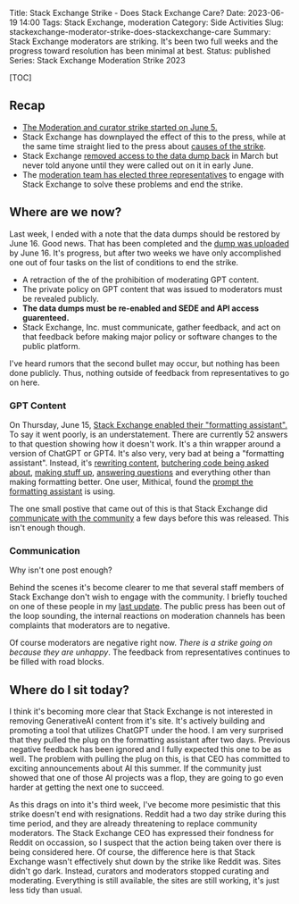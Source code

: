 Title: Stack Exchange Strike - Does Stack Exchange Care?
Date: 2023-06-19 14:00
Tags: Stack Exchange, moderation
Category: Side Activities
Slug: stackexchange-moderator-strike-does-stackexchange-care
Summary: Stack Exchange moderators are striking. It's been two full weeks and the progress toward resolution has been minimal at best.
Status: published
Series: Stack Exchange Moderation Strike 2023

[TOC]

## Recap

 - [The Moderation and curator strike started on June 5.][strikestart]
 - Stack Exchange has downplayed the effect of this to the press, while at the same time straight lied to the press about [causes of the strike][openletter].
 - Stack Exchange [removed access to the data dump back][strikeweek1] in March but never told anyone until they were called out on it in early June.
 - The [moderation team has elected three representatives][strikeweek1update] to engage with Stack Exchange to solve these problems and end the strike.

## Where are we now?

Last week, I ended with a note that the data dumps should be restored by June 16. Good news. That has been completed and the [dump was uploaded][1] by June 16. It's 
progress, but after two weeks we have only accomplished one out of four tasks on the list of conditions to end the strike.

 - A retraction of the of the prohibition of moderating GPT content.
 - The private policy on GPT content that was issued to moderators must be revealed publicly.
 - **The data dumps must be re-enabled and SEDE and API access guarenteed.**
 - Stack Exchange, Inc. must communicate, gather feedback, and act on that feedback before making major policy or software changes to the public platform.

I've heard rumors that the second bullet may occur, but nothing has been done publicly. Thus, nothing outside of feedback from representatives to go on here.

### GPT Content

On Thursday, June 15, [Stack Exchange enabled their "formatting assistant".][2] To say it went poorly, is an understatement. There are currently 52 answers to that
question showing how it doesn't work. It's a thin wrapper around a version of ChatGPT or GPT4. It's also very, very bad at being a "formatting assistant". Instead,
it's [rewriting content][4], [butchering code being asked about][5], [making stuff up][6], [answering questions][7] and everything other than making formatting 
better. One user, Mithical, found the [prompt the formatting assistant][3] is using. 

The one small postive that came out of this is that Stack Exchange did [communicate with the community][8] a few days before this was released. This isn't enough 
though.

### Communication

Why isn't one post enough? 

Behind the scenes it's become clearer to me that several staff members of Stack Exchange don't wish to engage with the community. I briefly touched on one of these
people in my [last update][strikeweek1update]. The public press has been out of the loop sounding, the internal reactions on moderation channels has been 
complaints that moderators are to negative. 

Of course moderators are negative right now. _There is a strike going on because they are unhappy_. The feedback from representatives continues to be filled with
road blocks. 

## Where do I sit today?

I think it's becoming more clear that Stack Exchange is not interested in removing GenerativeAI content from it's site. It's actively building and promoting a tool
that utilizes ChatGPT under the hood. I am very surprised that they pulled the plug on the formatting assistant after two days. Previous negative feedback has been 
ignored and I fully expected this one to be as well. The problem with pulling the plug on this, is that CEO has committed to exciting announcements about AI this 
summer. If the community just showed that one of those AI projects was a flop, they are going to go even harder at getting the next one to succeed. 

As this drags on into it's third week, I've become more pesimistic that this strike doesn't end with resignations. Reddit had a two day strike during this 
time period, and they are already threatening to replace community moderators. The Stack Exchange CEO has expressed their fondness for Reddit on occassion,
so I suspect that the action being taken over there is being considered here. Of course, the difference here is that Stack Exchange wasn't effectively shut down
by the strike like Reddit was. Sites didn't go dark. Instead, curators and moderators stopped curating and moderating. Everything is still available,
the sites are still working, it's just less tidy than usual. 


 [strikestart]: {filename}2023_06_05_stackexchange_mod_strike.md
 [strikeweek1]: {filename}2023_06_12_stackexchange_strike_week_one.md
 [strikeweek1update]: {filename}2023_06_12_stackexchange_strike_update2.md
 [openletter]: https://openletter.mousetail.nl/
 [1]: https://meta.stackexchange.com/q/389922/186281
 [2]: https://meta.stackoverflow.com/q/425162/189134
 [3]: https://meta.stackoverflow.com/a/425208/189134
 [4]: https://meta.stackoverflow.com/a/425176/189134
 [5]: https://meta.stackoverflow.com/a/425165/189134
 [6]: https://meta.stackoverflow.com/a/425169/189134
 [7]: https://meta.stackoverflow.com/a/425190/189134
 [8]: https://meta.stackoverflow.com/q/425081/189134